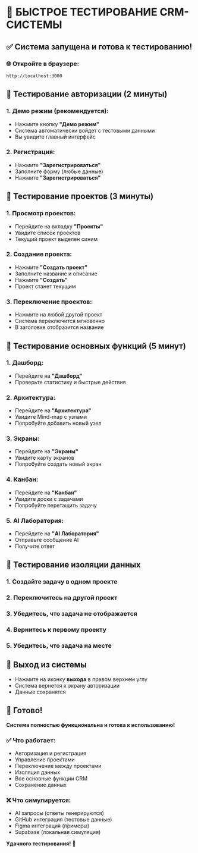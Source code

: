 # 🚀 **БЫСТРОЕ ТЕСТИРОВАНИЕ CRM-СИСТЕМЫ**

## ✅ **Система запущена и готова к тестированию!**

### 🌐 **Откройте в браузере:**
```
http://localhost:3000
```

## 🔐 **Тестирование авторизации (2 минуты)**

### **1. Демо режим (рекомендуется):**
- Нажмите кнопку **"Демо режим"**
- Система автоматически войдет с тестовыми данными
- Вы увидите главный интерфейс

### **2. Регистрация:**
- Нажмите **"Зарегистрироваться"**
- Заполните форму (любые данные)
- Нажмите **"Зарегистрироваться"**

## 📁 **Тестирование проектов (3 минуты)**

### **1. Просмотр проектов:**
- Перейдите на вкладку **"Проекты"**
- Увидите список проектов
- Текущий проект выделен синим

### **2. Создание проекта:**
- Нажмите **"Создать проект"**
- Заполните название и описание
- Нажмите **"Создать"**
- Проект станет текущим

### **3. Переключение проектов:**
- Нажмите на любой другой проект
- Система переключится мгновенно
- В заголовке отобразится название

## 🎯 **Тестирование основных функций (5 минут)**

### **1. Дашборд:**
- Перейдите на **"Дашборд"**
- Проверьте статистику и быстрые действия

### **2. Архитектура:**
- Перейдите на **"Архитектура"**
- Увидите Mind-map с узлами
- Попробуйте добавить новый узел

### **3. Экраны:**
- Перейдите на **"Экраны"**
- Увидите карту экранов
- Попробуйте создать новый экран

### **4. Канбан:**
- Перейдите на **"Канбан"**
- Увидите доски с задачами
- Попробуйте перетащить задачу

### **5. AI Лаборатория:**
- Перейдите на **"AI Лаборатория"**
- Отправьте сообщение AI
- Получите ответ

## 🔄 **Тестирование изоляции данных**

### **1. Создайте задачу в одном проекте**
### **2. Переключитесь на другой проект**
### **3. Убедитесь, что задача не отображается**
### **4. Вернитесь к первому проекту**
### **5. Убедитесь, что задача на месте**

## 🚪 **Выход из системы**

- Нажмите на иконку **выхода** в правом верхнем углу
- Система вернется к экрану авторизации
- Данные сохранятся

## 🎉 **Готово!**

**Система полностью функциональна и готова к использованию!**

### **✅ Что работает:**
- Авторизация и регистрация
- Управление проектами
- Переключение между проектами
- Изоляция данных
- Все основные функции CRM
- Сохранение данных

### **❌ Что симулируется:**
- AI запросы (ответы генерируются)
- GitHub интеграция (тестовые данные)
- Figma интеграция (примеры)
- Supabase (локальная симуляция)

**Удачного тестирования!** 🚀

